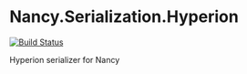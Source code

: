 # Nancy.Serialization.Hyperion
[![Build Status](https://travis-ci.org/armutcom/Nancy.Serialization.Hyperion.svg?branch=master)](https://travis-ci.org/armutcom/Nancy.Serialization.Hyperion)

Hyperion serializer for Nancy
